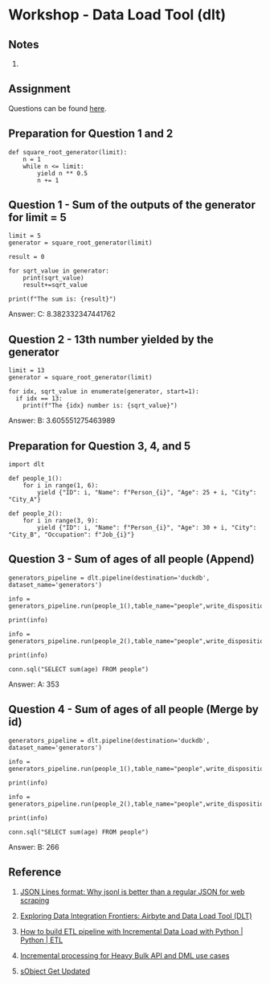# Workshop - Data Load Tool (dlt)

## Notes
1. 

## Assignment
Questions can be found [here](https://github.com/fungss/data-engineering-zoomcamp-2024/blob/main/modules/03a-workshop-dlt/dlt.md).

## Preparation for Question 1 and 2
```
def square_root_generator(limit):
    n = 1
    while n <= limit:
        yield n ** 0.5
        n += 1
```

## Question 1 - Sum of the outputs of the generator for limit = 5
```
limit = 5
generator = square_root_generator(limit)

result = 0

for sqrt_value in generator:
    print(sqrt_value)
    result+=sqrt_value

print(f"The sum is: {result}")
```
Answer: C: 8.382332347441762

## Question 2 - 13th number yielded by the generator
```
limit = 13
generator = square_root_generator(limit)

for idx, sqrt_value in enumerate(generator, start=1):
  if idx == 13:
    print(f"The {idx} number is: {sqrt_value}")
```
Answer: B: 3.605551275463989

## Preparation for Question 3, 4, and 5
```
import dlt

def people_1():
    for i in range(1, 6):
        yield {"ID": i, "Name": f"Person_{i}", "Age": 25 + i, "City": "City_A"}

def people_2():
    for i in range(3, 9):
        yield {"ID": i, "Name": f"Person_{i}", "Age": 30 + i, "City": "City_B", "Occupation": f"Job_{i}"}
```

## Question 3 - Sum of ages of all people (Append)
```
generators_pipeline = dlt.pipeline(destination='duckdb', dataset_name='generators')

info = generators_pipeline.run(people_1(),table_name="people",write_disposition="replace")

print(info)

info = generators_pipeline.run(people_2(),table_name="people",write_disposition="append")

print(info)

conn.sql("SELECT sum(age) FROM people")
```
Answer: A: 353

## Question 4 - Sum of ages of all people (Merge by id)
```
generators_pipeline = dlt.pipeline(destination='duckdb', dataset_name='generators')

info = generators_pipeline.run(people_1(),table_name="people",write_disposition="replace")

print(info)

info = generators_pipeline.run(people_2(),table_name="people",write_disposition="merge",primary_key="id")

print(info)

conn.sql("SELECT sum(age) FROM people")
```
Answer: B: 266

## Reference
1. [JSON Lines format: Why jsonl is better than a regular JSON for web scraping](https://hackernoon.com/json-lines-format-76353b4e588d)

2. [Exploring Data Integration Frontiers: Airbyte and Data Load Tool (DLT)](https://medium.com/odicis-data-engineering/exploring-data-integration-frontiers-airbyte-and-data-load-tool-dlt-b882446bea23)

3. [How to build ETL pipeline with Incremental Data Load with Python | Python | ETL](https://www.youtube.com/watch?v=a_T8xRaCO60)

4. [Incremental processing for Heavy Bulk API and DML use cases](https://help.salesforce.com/s/articleView?id=000382007&type=1)

5. [sObject Get Updated](https://developer.salesforce.com/docs/atlas.en-us.api_rest.meta/api_rest/resources_getupdated.htm)